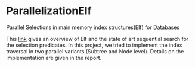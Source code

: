 # ParallelizationElf
Parallel Selections in main memory index structures(Elf) for Databases

This [link](http://elf.ovgu.de/) gives an overview of Elf and the state of art sequential search for the selection predicates. In this project, we tried to implement the index traversal in two parallel variants (Subtree and Node level). Details on the implementation are given in the report.
